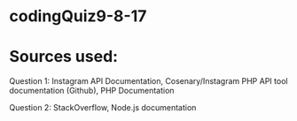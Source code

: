 # codingQuiz9-8-17

# Sources used: 

Question 1: Instagram API Documentation, Cosenary/Instagram PHP API tool documentation (Github), PHP Documentation

Question 2: StackOverflow, Node.js documentation